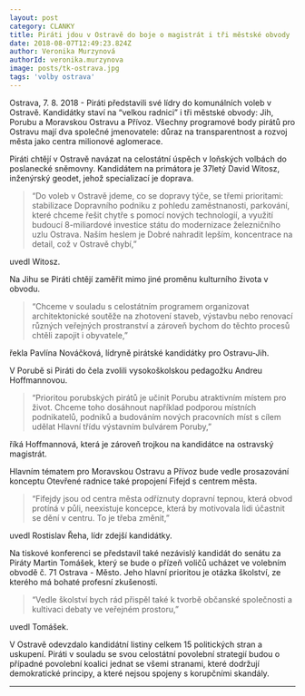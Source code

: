 ```yaml
---
layout: post
category: CLANKY
title: Piráti jdou v Ostravě do boje o magistrát i tři městské obvody
date: 2018-08-07T12:49:23.824Z
author: Veronika Murzynová
authorId: veronika.murzynova
image: posts/tk-ostrava.jpg
tags: 'volby ostrava'
---
```


Ostrava, 7. 8. 2018 - Piráti představili své lídry do komunálních voleb v Ostravě. Kandidátky staví na “velkou radnici” i tři městské obvody: Jih, Porubu a Moravskou Ostravu a Přívoz. Všechny programové body pirátů pro Ostravu mají dva společné jmenovatele: důraz na transparentnost a rozvoj města jako centra milionové aglomerace.

Piráti chtějí v Ostravě navázat na celostátní úspěch v loňských volbách do poslanecké sněmovny. Kandidátem na primátora je 37letý David Witosz, inženýrský geodet, jehož specializací je doprava.

> “Do voleb v Ostravě jdeme, co se dopravy týče, se třemi prioritami: stabilizace Dopravního podniku z pohledu zaměstnanosti, parkování, které chceme řešit chytře s pomocí nových technologií, a využití budoucí 8-miliardové investice státu do modernizace železničního uzlu Ostrava. Naším heslem je Dobré nahradit lepším, koncentrace na detail, což v Ostravě chybí,”

uvedl Witosz.

Na Jihu se Piráti chtějí zaměřit mimo jiné proměnu kulturního života v obvodu.

> “Chceme v souladu s celostátním programem organizovat architektonické soutěže na zhotovení staveb, výstavbu nebo renovací různých veřejných prostranství a zároveň bychom do těchto procesů chtěli zapojit i obyvatele,”

řekla Pavlína Nováčková, lídryně pirátské kandidátky pro Ostravu-Jih.

V Porubě si Piráti do čela zvolili vysokoškolskou pedagožku Andreu Hoffmannovou.

> “Prioritou porubských pirátů je učinit Porubu atraktivním místem pro život. Chceme toho dosáhnout například podporou místních podnikatelů, podniků a budováním nových pracovních míst s cílem udělat Hlavní třídu výstavním bulvárem Poruby,”

říká Hoffmannová, která je zároveň trojkou na kandidátce na ostravský magistrát.

Hlavním tématem pro Moravskou Ostravu a Přívoz bude vedle prosazování konceptu Otevřené radnice také propojení Fifejd s centrem města.

> “Fifejdy jsou od centra města odříznuty dopravní tepnou, která obvod protíná v půli, neexistuje koncepce, která by motivovala lidi účastnit se dění v centru. To je třeba změnit,”

uvedl Rostislav Řeha, lídr zdejší kandidátky.

Na tiskové konferenci se představil také nezávislý kandidát do senátu za Piráty Martin Tomášek, který se bude o přízeň voličů ucházet ve volebním obvodě č. 71 Ostrava - Město. Jeho hlavní prioritou je otázka školství, ze kterého má bohaté profesní zkušenosti.

> “Vedle školství bych rád přispěl také k tvorbě občanské společnosti a kultivaci debaty ve veřejném prostoru,”

uvedl Tomášek.

V Ostravě odevzdalo kandidátní listiny celkem 15 politických stran a uskupení. Piráti v souladu se svou celostátní povolební strategií budou o případné povolební koalici jednat se všemi stranami, které dodržují demokratické principy, a které nejsou spojeny s korupčními skandály.

- - -
